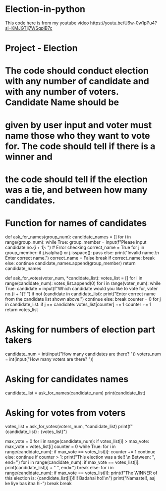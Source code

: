 # Election-in-python
This code here is from my youtube video https://youtu.be/U6w-0w1pPu4?si=KMJGTij7WSqpIB7c  

# Project - Election
# The code should conduct election with any number of candidate and with any number of voters. Candidate Name should be
# given by user input and voter must name those who they want to vote for. The code should tell if there is a winner and
# the code should tell if the election was a tie, and between how many candidates.

# Function for names of candidates
def ask_for_names(group_num):
    candidate_names = []
    for i in range(group_num):
        while True:
            group_member = input(f"Please input candidate no.{i + 1}: ")
            # Error checking
            correct_name = True
            for j in group_member:
                if j.isalpha() or j.isspace():
                    pass
                else:
                    print("Invalid name.\n Enter correct name.")
                    correct_name = False
                    break
            if correct_name:
                break
            else:
                continue
        candidate_names.append(group_member)
    return candidate_names


def ask_for_votes(voter_num, *candidate_list):
    votes_list = []
    for i in range(candidate_num):
        votes_list.append(0)
    for i in range(voter_num):
        while True:
            candidate = input(f"Which candidate would you like to vote for, voter no.{i + 1}? ")
            if not (candidate in candidate_list):
                print("Enter correct name from the candidate list shown above.")
                continue
            else:
                break
        counter = 0
        for j in candidate_list:
            if j == candidate:
                votes_list[counter] += 1
            counter += 1
    return votes_list


# Asking for numbers of election part takers
candidate_num = int(input("How many candidates are there? "))
voters_num = int(input("How many voters are there? "))

# Asking for candidates names
candidate_list = ask_for_names(candidate_num)
print(candidate_list)

# Asking for votes from voters
votes_list = ask_for_votes(voters_num, *candidate_list)
print(f"{candidate_list} : {votes_list}")

max_vote = 0
for i in range(candidate_num):
    if votes_list[i] > max_vote:
        max_vote = votes_list[i]
counter = 0
while True:
    for i in range(candidate_num):
        if max_vote == votes_list[i]:
            counter += 1
            continue
        else:
            continue
    if counter > 1:
        print("This election was a tie!! \n Between: ", end='')
        for i in range(candidate_num):
            if max_vote == votes_list[i]:
                print(candidate_list[i] + " ", end='')
        break
    else:
        for i in range(candidate_num):
            if max_vote == votes_list[i]:
                print(f"The WINNER of this election is: {candidate_list[i]}!!!! Badahai ho!!\n")
                print("Namaste!!, aaj ke liye bas itna hi-")
                break
    break
